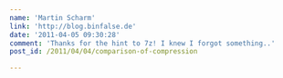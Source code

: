 ```yaml
---
name: 'Martin Scharm'
link: 'http://blog.binfalse.de'
date: '2011-04-05 09:30:28'
comment: 'Thanks for the hint to 7z! I knew I forgot something..'
post_id: /2011/04/04/comparison-of-compression

---
```



